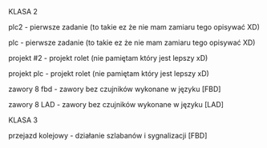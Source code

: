 KLASA 2


plc2 - pierwsze zadanie (to takie ez że nie mam zamiaru tego opisywać XD)

plc - pierwsze zadanie (to takie ez że nie mam zamiaru tego opisywać XD)

projekt #2 - projekt rolet (nie pamiętam który jest lepszy xD)

projekt plc - projekt rolet (nie pamiętam który jest lepszy xD)

zawory 8 fbd - zawory bez czujników wykonane w języku [FBD]

zawory 8 LAD - zawory bez czujników wykonane w języku [LAD]


KLASA 3


przejazd kolejowy - działanie szlabanów i sygnalizacji [FBD]
